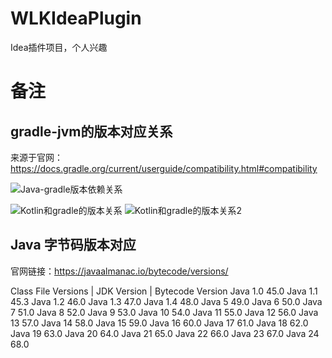 # WLKIdeaPlugin
Idea插件项目，个人兴趣



# 备注
## gradle-jvm的版本对应关系
来源于官网：
https://docs.gradle.org/current/userguide/compatibility.html#compatibility


![Java-gradle版本依赖关系](https://wanglikang-github-io.oss-cn-hangzhou.aliyuncs.com/images/20240904/d61cdebb94a442cda977a5b5489d9817.png?x-oss-process=image/auto-orient,1/interlace,1/quality,q_50/format,jpg)


![Kotlin和gradle的版本关系](https://wanglikang-github-io.oss-cn-hangzhou.aliyuncs.com/images/20240904/ce7c28408ec94e1a8981c08f05aaa55b.png?x-oss-process=image/auto-orient,1/interlace,1/quality,q_50/format,jpg)
![Kotlin和gradle的版本关系2](https://wanglikang-github-io.oss-cn-hangzhou.aliyuncs.com/images/20240904/f7ef641555df403f8e81d7f4e3d26b3a.png?x-oss-process=image/auto-orient,1/interlace,1/quality,q_50/format,jpg)


## Java 字节码版本对应
官网链接：https://javaalmanac.io/bytecode/versions/

Class File Versions |  JDK Version | Bytecode Version
Java 1.0	45.0
Java 1.1	45.3
Java 1.2	46.0
Java 1.3	47.0
Java 1.4	48.0
Java 5	49.0
Java 6	50.0
Java 7	51.0
Java 8	52.0
Java 9	53.0
Java 10	54.0
Java 11	55.0
Java 12	56.0
Java 13	57.0
Java 14	58.0
Java 15	59.0
Java 16	60.0
Java 17	61.0
Java 18	62.0
Java 19	63.0
Java 20	64.0
Java 21	65.0
Java 22	66.0
Java 23	67.0
Java 24	68.0